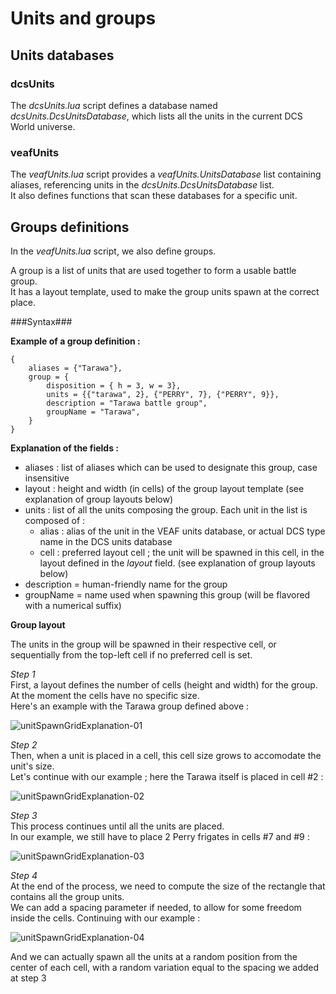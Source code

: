 # Units and groups 

## Units databases

### dcsUnits
The *dcsUnits.lua* script defines a database named *dcsUnits.DcsUnitsDatabase*, which lists all the units in the current DCS World universe. 

### veafUnits
The *veafUnits.lua* script provides a *veafUnits.UnitsDatabase* list containing aliases, referencing units in the *dcsUnits.DcsUnitsDatabase* list.  
It also defines functions that scan these databases for a specific unit.

## Groups definitions
In the *veafUnits.lua* script, we also define groups.

A group is a list of units that are used together to form a usable battle group.  
It has a layout template, used to make the group units spawn at the correct place.

###Syntax###

**Example of a group definition :**

```
{
    aliases = {"Tarawa"},
    group = {
        disposition = { h = 3, w = 3},
        units = {{"tarawa", 2}, {"PERRY", 7}, {"PERRY", 9}},
        description = "Tarawa battle group",
        groupName = "Tarawa",
    }
}
```

**Explanation of the fields :**

- aliases : list of aliases which can be used to designate this group, case insensitive
- layout : height and width (in cells) of the group layout template (see explanation of group layouts below)
- units : list of all the units composing the group. Each unit in the list is composed of :
    - alias : alias of the unit in the VEAF units database, or actual DCS type name in the DCS units database
    - cell : preferred layout cell ; the unit will be spawned in this cell, in the layout defined in the *layout* field. (see explanation of group layouts below)
- description = human-friendly name for the group
- groupName   = name used when spawning this group (will be flavored with a numerical suffix)

**Group layout**

The units in the group will be spawned in their respective cell, or sequentially from the top-left cell if no preferred cell is set.  

*Step 1*  
First, a layout defines the number of cells (height and width) for the group. At the moment the cells have no specific size.  
Here's an example with the Tarawa group defined above :

![unitSpawnGridExplanation-01](./unitSpawnGridExplanation-01.png?raw=true "unitSpawnGridExplanation-01")

*Step 2*  
Then, when a unit is placed in a cell, this cell size grows to accomodate the unit's size.  
Let's continue with our example ; here the Tarawa itself is placed in cell #2 :

![unitSpawnGridExplanation-02](./unitSpawnGridExplanation-02.png?raw=true "unitSpawnGridExplanation-02")

*Step 3*  
This process continues until all the units are placed.  
In our example, we still have to place 2 Perry frigates in cells #7 and #9 :

![unitSpawnGridExplanation-03](./unitSpawnGridExplanation-03.png?raw=true "unitSpawnGridExplanation-03")

*Step 4*  
At the end of the process, we need to compute the size of the rectangle that contains all the group units.  
We can add a spacing parameter if needed, to allow for some freedom inside the cells.
Continuing with our example :  

![unitSpawnGridExplanation-04](./unitSpawnGridExplanation-04.png?raw=true "unitSpawnGridExplanation-04")

And we can actually spawn all the units at a random position from the center of each cell, with a random variation equal to the spacing we added at step 3